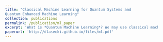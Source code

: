 ```yaml
---
title: "Classical Machine Learning for Quantum Systems and
Quantum Enhanced Machine Learning"
collection: publications
permalink: /publication/ml_paper
excerpt: 'What is *Quantum Machine Learning*? We may use classical machine learning to solve problems in quantum physics or we may use quantum algorithms to develop new, fully quantum machine learning techniques. I chose a paper from both categories and summarized them in my project. The first paper is [*A Neural Decoder for Topological Codes*](https://arxiv.org/abs/1610.04238) by Giacomo Torlai, Roger G. Melko which proposes a stochastic neural network to create decoders for topological quantum error-correction codes. The second paper is [*Quantum Perceptron Models*](https://arxiv.org/abs/1602.04799) by Nathan Wiebe, Ashish Kapoor, Krysta M Svore which shows how to quantumly represent and train a perceptron.'
paperurl: 'http://dlasecki.github.io/files/ml.pdf'
---
```

